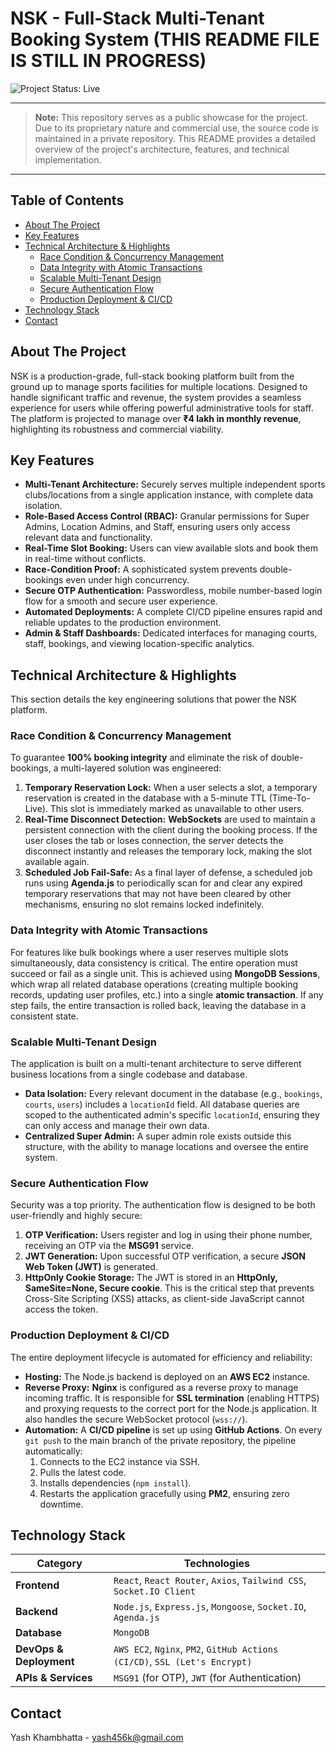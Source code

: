 # NSK - Full-Stack Multi-Tenant Booking System (THIS README FILE IS STILL IN PROGRESS)

![Project Status: Live](https://img.shields.io/badge/status-live%20%26%20in%20production-brightgreen)


---

> **Note:** This repository serves as a public showcase for the project. Due to its proprietary nature and commercial use, the source code is maintained in a private repository. This README provides a detailed overview of the project's architecture, features, and technical implementation.


---


## Table of Contents
* [About The Project](#about-the-project)
* [Key Features](#key-features)
* [Technical Architecture & Highlights](#technical-architecture--highlights)
  * [Race Condition & Concurrency Management](#race-condition--concurrency-management)
  * [Data Integrity with Atomic Transactions](#data-integrity-with-atomic-transactions)
  * [Scalable Multi-Tenant Design](#scalable-multi-tenant-design)
  * [Secure Authentication Flow](#secure-authentication-flow)
  * [Production Deployment & CI/CD](#production-deployment--cicd)
* [Technology Stack](#technology-stack)
* [Contact](#contact)

## About The Project

NSK is a production-grade, full-stack booking platform built from the ground up to manage sports facilities for multiple locations. Designed to handle significant traffic and revenue, the system provides a seamless experience for users while offering powerful administrative tools for staff. The platform is projected to manage over **₹4 lakh in monthly revenue**, highlighting its robustness and commercial viability.

## Key Features

- **Multi-Tenant Architecture:** Securely serves multiple independent sports clubs/locations from a single application instance, with complete data isolation.
- **Role-Based Access Control (RBAC):** Granular permissions for Super Admins, Location Admins, and Staff, ensuring users only access relevant data and functionality.
- **Real-Time Slot Booking:** Users can view available slots and book them in real-time without conflicts.
- **Race-Condition Proof:** A sophisticated system prevents double-bookings even under high concurrency.
- **Secure OTP Authentication:** Passwordless, mobile number-based login flow for a smooth and secure user experience.
- **Automated Deployments:** A complete CI/CD pipeline ensures rapid and reliable updates to the production environment.
- **Admin & Staff Dashboards:** Dedicated interfaces for managing courts, staff, bookings, and viewing location-specific analytics.

## Technical Architecture & Highlights

This section details the key engineering solutions that power the NSK platform.

### Race Condition & Concurrency Management

To guarantee **100% booking integrity** and eliminate the risk of double-bookings, a multi-layered solution was engineered:

1.  **Temporary Reservation Lock:** When a user selects a slot, a temporary reservation is created in the database with a 5-minute TTL (Time-To-Live). This slot is immediately marked as unavailable to other users.
2.  **Real-Time Disconnect Detection:** **WebSockets** are used to maintain a persistent connection with the client during the booking process. If the user closes the tab or loses connection, the server detects the disconnect instantly and releases the temporary lock, making the slot available again.
3.  **Scheduled Job Fail-Safe:** As a final layer of defense, a scheduled job runs using **Agenda.js** to periodically scan for and clear any expired temporary reservations that may not have been cleared by other mechanisms, ensuring no slot remains locked indefinitely.

### Data Integrity with Atomic Transactions

For features like bulk bookings where a user reserves multiple slots simultaneously, data consistency is critical. The entire operation must succeed or fail as a single unit. This is achieved using **MongoDB Sessions**, which wrap all related database operations (creating multiple booking records, updating user profiles, etc.) into a single **atomic transaction**. If any step fails, the entire transaction is rolled back, leaving the database in a consistent state.

### Scalable Multi-Tenant Design

The application is built on a multi-tenant architecture to serve different business locations from a single codebase and database.
- **Data Isolation:** Every relevant document in the database (e.g., `bookings`, `courts`, `users`) includes a `locationId` field. All database queries are scoped to the authenticated admin's specific `locationId`, ensuring they can only access and manage their own data.
- **Centralized Super Admin:** A super admin role exists outside this structure, with the ability to manage locations and oversee the entire system.

### Secure Authentication Flow

Security was a top priority. The authentication flow is designed to be both user-friendly and highly secure:
1.  **OTP Verification:** Users register and log in using their phone number, receiving an OTP via the **MSG91** service.
2.  **JWT Generation:** Upon successful OTP verification, a secure **JSON Web Token (JWT)** is generated.
3.  **HttpOnly Cookie Storage:** The JWT is stored in an **HttpOnly, SameSite=None, Secure cookie**. This is the critical step that prevents Cross-Site Scripting (XSS) attacks, as client-side JavaScript cannot access the token.

### Production Deployment & CI/CD

The entire deployment lifecycle is automated for efficiency and reliability:
- **Hosting:** The Node.js backend is deployed on an **AWS EC2** instance.
- **Reverse Proxy:** **Nginx** is configured as a reverse proxy to manage incoming traffic. It is responsible for **SSL termination** (enabling HTTPS) and proxying requests to the correct port for the Node.js application. It also handles the secure WebSocket protocol (`wss://`).
- **Automation:** A **CI/CD pipeline** is set up using **GitHub Actions**. On every `git push` to the main branch of the private repository, the pipeline automatically:
    1.  Connects to the EC2 instance via SSH.
    2.  Pulls the latest code.
    3.  Installs dependencies (`npm install`).
    4.  Restarts the application gracefully using **PM2**, ensuring zero downtime.

## Technology Stack

| Category              | Technologies                                                                                             |
| --------------------- | -------------------------------------------------------------------------------------------------------- |
| **Frontend** | `React`, `React Router`, `Axios`, `Tailwind CSS`, `Socket.IO Client`                                       |
| **Backend** | `Node.js`, `Express.js`, `Mongoose`, `Socket.IO`, `Agenda.js`                                              |
| **Database** | `MongoDB`                                                                                                |
| **DevOps & Deployment** | `AWS EC2`, `Nginx`, `PM2`, `GitHub Actions (CI/CD)`, `SSL (Let's Encrypt)`                                 |
| **APIs & Services** | `MSG91` (for OTP), `JWT` (for Authentication)                                                              |

## Contact

Yash Khambhatta - [yash456k@gmail.com](mailto:yash456k@gmail.com)
